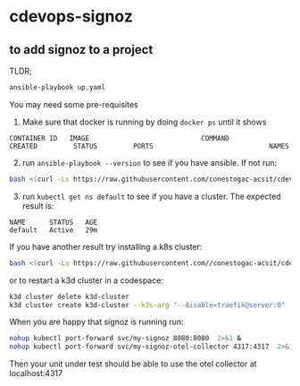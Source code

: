 # cdevops-signoz
## to add signoz to a project

TLDR;

```bash
ansible-playbook up.yaml
```

You may need some pre-requisites

1. Make sure that docker is running by doing `docker ps` until it shows 

```
CONTAINER ID   IMAGE                            COMMAND                  CREATED         STATUS         PORTS                             NAMES

```

2. run `ansible-playbook --version` to see if you have ansible. If not run:

```bash
bash <(curl -Ls https://raw.githubusercontent.com/conestogac-acsit/cdevops-bootstrap/refs/heads/main/bootstrap.sh)
```

3. run `kubectl get ns default` to see if you have a cluster. The expected result is:

```
NAME      STATUS   AGE
default   Active   29m
```

If you have another result try installing a k8s cluster:

```bash
bash <(curl -Ls https://raw.githubusercontent.com//conestogac-acsit/cdevops-bootstrap/refs/heads/main/k8s.sh)
```

or to restart a k3d cluster in a codespace:

```bash
k3d cluster delete k3d-cluster
k3d cluster create k3d-cluster --k3s-arg "--disable=traefik@server:0"
```

When you are happy that signoz is running run:

```bash
nohup kubectl port-forward svc/my-signoz 8080:8080  2>&1 &
nohup kubectl port-forward svc/my-signoz-otel-collector 4317:4317  2>&1 &
```

Then your unit under test should be able to use the otel collector at localhost:4317

